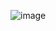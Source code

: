 ![image](https://github.com/AndreyEriskovskiy/django-simple-todolist/assets/80524924/afcac189-e62a-4c7c-99dd-e9681f768787)


